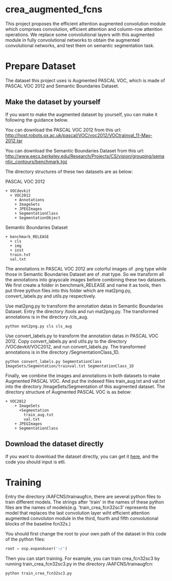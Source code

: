 # crea_augmented_fcns
This project proposes the efficient attention augmented convolution module which comprises convolution, efficient attention and column-row attention operations. We replace some convolutional layers with this augmented module in fully convolutional networks to obtain the augmented convolutional networks, and test them on semantic segmentation task.

# Prepare Dataset
The dataset this project uses is Augmented PASCAL VOC, which is made of PASCAL VOC 2012 and Semantic Boundaries Dataset. 

## Make the dataset by yourself
If you want to make the augmented dataset by yourself, you can make it following the guidance below.

You can download the PASCAL VOC 2012 from this url:    
http://host.robots.ox.ac.uk/pascal/VOC/voc2012/VOCtrainval_11-May-2012.tar

You can download the Semantic Boundaries Dataset from this url:
http://www.eecs.berkeley.edu/Research/Projects/CS/vision/grouping/semantic_contours/benchmark.tgz

The directory structures of these two datasets are as below:

PASCAL VOC 2012
```
+ VOCdevkit
  + VOC2012
    + Annotations
    + ImageSets
    + JPEGImages
    + SegmentationClass
    + SegmentationObject 
```
Semantic Boundaries Dataset
```
+ benchmark_RELEASE
  + cls
  + img
  + inst  
  train.txt
  val.txt
```
The annotations in PASCAL VOC 2012 are colorful images of .png type while those in Semantic Boundaries Dataset are of .mat type. So we transform all the annotations into grayscale images before combining these two datasets. We first create a folder in benchmark_RELEASE and name it as tools, then put three python files into this folder which are mat2png.py, convert_labels.py and utils.py respectively.

Use mat2png.py to transform the annotation datas in Semantic Boundaries Dataset. Entry the directory /tools and run mat2png.py. The transformed annotations is in the directory /cls_aug.
```
python mat2png.py cls cls_aug
```
Use convert_labels.py to transform the annotation datas in PASCAL VOC 2012. Copy convert_labels.py and utils.py to the directory /VOCdevkit/VOC2012, and run convert_labels.py.  The transformed annotations is in the directory /SegmentationClass_1D.
```
python convert_labels.py SegmentationClass ImageSets/Segmentation/trainval.txt SegmentationClass_1D
```
Finally, we combine the images and annotations in both datasets to make Augmented PASCAL VOC. And put the indexed files train_aug.txt and val.txt into the directory /ImageSets/Segmentation of this augmented dataset. The directory structure of Augmented PASCAL VOC is as below:
```
+ VOC2012    
    + ImageSets
      +Segmentation
        train_aug.txt
        val.txt
    + JPEGImages
    + SegmentationClass    
```
## Download the dataset directly
If you want to download the dataset directly, you can get it [here](https://pan.baidu.com/s/1Ux2FOkUlwrWnMOEqq3Thow), and the code you should input is etli.

# Training
Entry the directory /AAFCNS/trainaugfcn, there are several python files to train different models. The strings after 'train' in the names of these python files are the names of models(e.g. 'train_crea_fcn32sc3' represents the model that replaces the last convolution layer wiht efficient attention augmented convoluton module in the third, fourth and fifth convolutional blocks of the baseline fcn32s.)

You should first change the root to your own path of the dataset in this code of the python files:
```python
root = osp.expanduser('~/')
```
Then you can start training. For example, you can train crea_fcn32sc3 by running train_crea_fcn32sc3.py in the directory /AAFCNS/trainaugfcn:
```
python train_crea_fcn32sc3.py
```
